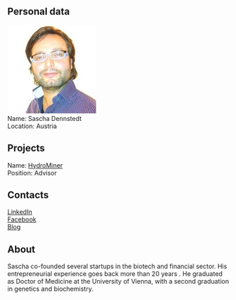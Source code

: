 ## Personal data
![sascha dennstedt photo](photo/sascha_dennstedt.jpg)  
Name:   Sascha Dennstedt  
Location: Austria  
## Projects 
Name: [HydroMiner](../projects/hydrominer.md)  
Position: Advisor   
## Contacts
[LinkedIn](https://www.linkedin.com/in/dr-sascha-christian-dennstedt-36b53624/)   
[Facebook](https://www.facebook.com/sascha.dennstedt)      
[Blog](https://medium.com/@saschadennstedt)
## About
Sascha co-founded several startups in the biotech and financial sector. His entrepreneurial experience goes back more than 20 years . He graduated as Doctor of Medicine at the University of Vienna, with a second graduation in genetics and biochemistry.
